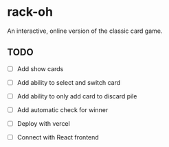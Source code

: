 # rack-oh

An interactive, online version of the classic card game.

## TODO
- [ ] Add show cards
- [ ] Add ability to select and switch card
- [ ] Add ability to only add card to discard pile
- [ ] Add automatic check for winner 
- [ ] Deploy with vercel
- [ ] Connect with React frontend
 